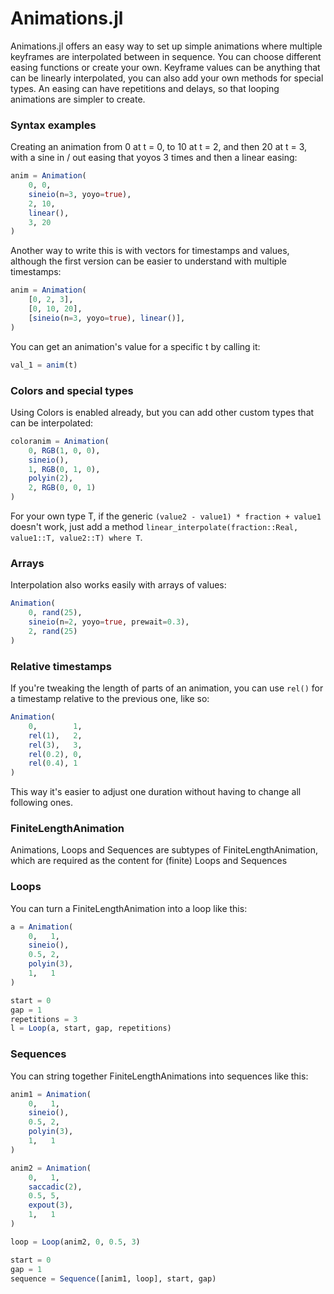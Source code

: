# Animations.jl

Animations.jl offers an easy way to set up simple animations where multiple keyframes
are interpolated between in sequence. You can choose different easing functions or
create your own. Keyframe values can be anything that can be linearly interpolated, you
can also add your own methods for special types. An easing can have repetitions and
delays, so that looping animations are simpler to create.

### Syntax examples

Creating an animation from 0 at t = 0, to 10 at t = 2, and then 20 at t = 3,
with a sine in / out easing that yoyos 3 times and then a linear easing:

```julia
anim = Animation(
    0, 0,
    sineio(n=3, yoyo=true),
    2, 10,
    linear(),
    3, 20
)
```

Another way to write this is with vectors for timestamps and values, although the
first version can be easier to understand with multiple timestamps:

```julia
anim = Animation(
    [0, 2, 3],
    [0, 10, 20],
    [sineio(n=3, yoyo=true), linear()],
)
```

You can get an animation's value for a specific t by calling it:

```julia
val_1 = anim(t)
```

### Colors and special types

Using Colors is enabled already, but you can add other custom types that can be interpolated:

```julia
coloranim = Animation(
    0, RGB(1, 0, 0),
    sineio(),
    1, RGB(0, 1, 0),
    polyin(2),
    2, RGB(0, 0, 1)
)
```

For your own type T, if the generic `(value2 - value1) * fraction + value1` doesn't work,
just add a method `linear_interpolate(fraction::Real, value1::T, value2::T) where T`.

### Arrays

Interpolation also works easily with arrays of values:

```julia
Animation(
    0, rand(25),
    sineio(n=2, yoyo=true, prewait=0.3),
    2, rand(25)
)
```

### Relative timestamps

If you're tweaking the length of parts of an animation, you can use `rel()` for
a timestamp relative to the previous one, like so:

```julia
Animation(
    0,        1,
    rel(1),   2,
    rel(3),   3,
    rel(0.2), 0,
    rel(0.4), 1
)
```

This way it's easier to adjust one duration without having to change all following ones.

### FiniteLengthAnimation

Animations, Loops and Sequences are subtypes of FiniteLengthAnimation, which are
required as the content for (finite) Loops and Sequences

### Loops

You can turn a FiniteLengthAnimation into a loop like this:

```julia
a = Animation(
    0,   1,
    sineio(),
    0.5, 2,
    polyin(3),
    1,   1
)

start = 0
gap = 1
repetitions = 3
l = Loop(a, start, gap, repetitions)
```

### Sequences

You can string together FiniteLengthAnimations into sequences like this:

```julia
anim1 = Animation(
    0,   1,
    sineio(),
    0.5, 2,
    polyin(3),
    1,   1
)

anim2 = Animation(
    0,   1,
    saccadic(2),
    0.5, 5,
    expout(3),
    1,   1
)

loop = Loop(anim2, 0, 0.5, 3)

start = 0
gap = 1
sequence = Sequence([anim1, loop], start, gap)
```
